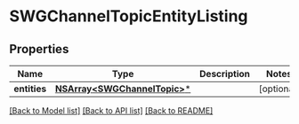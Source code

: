 # SWGChannelTopicEntityListing

## Properties
Name | Type | Description | Notes
------------ | ------------- | ------------- | -------------
**entities** | [**NSArray&lt;SWGChannelTopic&gt;***](SWGChannelTopic.md) |  | [optional] 

[[Back to Model list]](../README.md#documentation-for-models) [[Back to API list]](../README.md#documentation-for-api-endpoints) [[Back to README]](../README.md)


